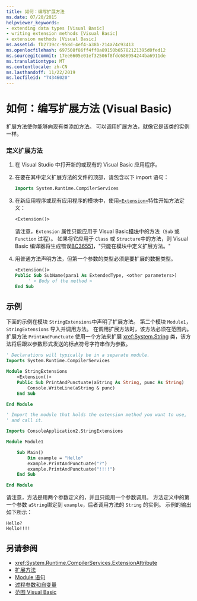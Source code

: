```yaml
---
title: 如何：编写扩展方法
ms.date: 07/20/2015
helpviewer_keywords:
- extending data types [Visual Basic]
- writing extension methods [Visual Basic]
- extension methods [Visual Basic]
ms.assetid: fb2739cc-958d-4ef4-a38b-214a74c93413
ms.openlocfilehash: 697508f86ff4ff0a89150b65782121395d0fed12
ms.sourcegitcommit: 17ee6605e01ef32506f8fdc686954244ba6911de
ms.translationtype: MT
ms.contentlocale: zh-CN
ms.lasthandoff: 11/22/2019
ms.locfileid: "74346020"
---
```

# <a name="how-to-write-an-extension-method-visual-basic"></a>如何：编写扩展方法 (Visual Basic)

扩展方法使你能够向现有类添加方法。 可以调用扩展方法，就像它是该类的实例一样。

### <a name="to-define-an-extension-method"></a>定义扩展方法

1. 在 Visual Studio 中打开新的或现有的 Visual Basic 应用程序。

2. 在要在其中定义扩展方法的文件的顶部，请包含以下 import 语句：

    ```vb
    Imports System.Runtime.CompilerServices
    ```

3. 在新应用程序或现有应用程序的模块中，使用[`<Extension>`](xref:System.Runtime.CompilerServices.ExtensionAttribute)特性开始方法定义：

    ```vb
    <Extension()>
    ```

    请注意，`Extension` 属性只能应用于 Visual Basic[模块](../../../language-reference/statements/module-statement.md)中的方法（`Sub` 或 `Function` 过程）。 如果将它应用于 `Class` 或 `Structure`中的方法，则 Visual Basic 编译器将生成错误[BC36551](../../../misc/bc36551.md)，"只能在模块中定义扩展方法。"

4. 用普通方法声明方法，但第一个参数的类型必须是要扩展的数据类型。

    ```vb
    <Extension()>
    Public Sub SubName(para1 As ExtendedType, <other parameters>)
         ' < Body of the method >
    End Sub
    ```

## <a name="example"></a>示例

下面的示例在模块 `StringExtensions`中声明了扩展方法。 第二个模块 `Module1`，`StringExtensions` 导入并调用方法。 在调用扩展方法时，该方法必须在范围内。 扩展方法 `PrintAndPunctuate` 使用一个方法来扩展 <xref:System.String> 类，该方法将后跟以参数形式发送的标点符号字符串作为参数。

```vb
' Declarations will typically be in a separate module.
Imports System.Runtime.CompilerServices

Module StringExtensions
    <Extension()>
    Public Sub PrintAndPunctuate(aString As String, punc As String)
        Console.WriteLine(aString & punc)
    End Sub

End Module
```

```vb
' Import the module that holds the extension method you want to use,
' and call it.

Imports ConsoleApplication2.StringExtensions

Module Module1

    Sub Main()
        Dim example = "Hello"
        example.PrintAndPunctuate("?")
        example.PrintAndPunctuate("!!!!")
    End Sub

End Module
```

请注意，方法是用两个参数定义的，并且只能用一个参数调用。 方法定义中的第一个参数 `aString`绑定到 `example`，后者调用方法的 `String` 的实例。 示例的输出如下所示：

```console
Hello?
Hello!!!!
```

## <a name="see-also"></a>另请参阅

- <xref:System.Runtime.CompilerServices.ExtensionAttribute>
- [扩展方法](extension-methods.md)
- [Module 语句](../../../language-reference/statements/module-statement.md)
- [过程参数和自变量](procedure-parameters-and-arguments.md)
- [范围 Visual Basic](../declared-elements/scope.md)
